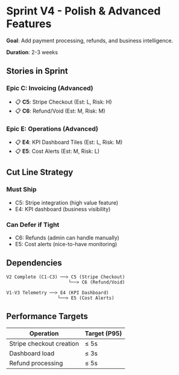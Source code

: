 # Sprint V4 - Polish & Advanced Features

**Goal**: Add payment processing, refunds, and business intelligence.

**Duration**: 2-3 weeks

## Stories in Sprint

### Epic C: Invoicing (Advanced)
- 📋 **C5**: Stripe Checkout (Est: L, Risk: H)
- 📋 **C6**: Refund/Void (Est: M, Risk: M)

### Epic E: Operations (Advanced)
- 📋 **E4**: KPI Dashboard Tiles (Est: L, Risk: M)
- 📋 **E5**: Cost Alerts (Est: M, Risk: L)

## Cut Line Strategy

### Must Ship
- C5: Stripe integration (high value feature)
- E4: KPI dashboard (business visibility)

### Can Defer if Tight
- C6: Refunds (admin can handle manually)
- E5: Cost alerts (nice-to-have monitoring)

## Dependencies

```
V2 Complete (C1-C3) ──> C5 (Stripe Checkout)
                       └──> C6 (Refund/Void)

V1-V3 Telemetry ──> E4 (KPI Dashboard)
                   └──> E5 (Cost Alerts)
```

## Performance Targets

| Operation | Target (P95) |
|-----------|--------------|
| Stripe checkout creation | ≤ 5s |
| Dashboard load | ≤ 3s |
| Refund processing | ≤ 5s |
